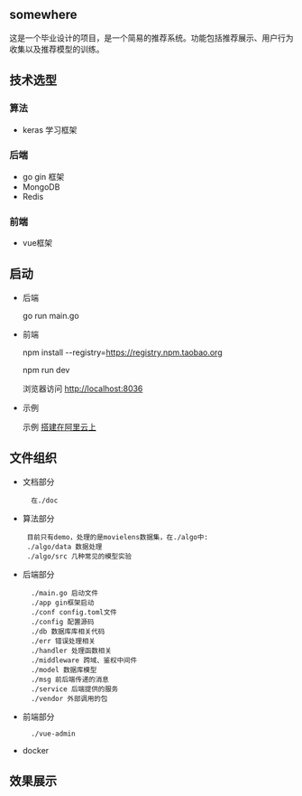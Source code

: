 ## somewhere

这是一个毕业设计的项目，是一个简易的推荐系统。功能包括推荐展示、用户行为收集以及推荐模型的训练。

## 技术选型

### 算法

- keras 学习框架

### 后端

- go gin 框架
- MongoDB
- Redis

### 前端

- vue框架

## 启动

- 后端

    go run main.go

- 前端

    npm install --registry=https://registry.npm.taobao.org

    npm run dev

    浏览器访问 [http://localhost:8036](http://localhost:8036)

- 示例

    示例 [搭建在阿里云上](http://182.92.196.182)
    

## 文件组织

- 文档部分

        在./doc

- 算法部分

       目前只有demo，处理的是movielens数据集，在./algo中:
       ./algo/data 数据处理
       ./algo/src 几种常见的模型实验

- 后端部分
        
        ./main.go 启动文件
        ./app gin框架启动
        ./conf config.toml文件
        ./config 配置源码
        ./db 数据库库相关代码
        ./err 错误处理相关
        ./handler 处理函数相关
        ./middleware 跨域、鉴权中间件
        ./model 数据库模型
        ./msg 前后端传递的消息
        ./service 后端提供的服务
        ./vendor 外部调用的包

- 前端部分

        ./vue-admin

- docker

## 效果展示
